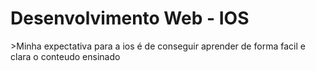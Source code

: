 # Desenvolvimento Web - IOS

<p>>Minha expectativa para a ios é de conseguir aprender de forma facil e clara o conteudo ensinado</p>
